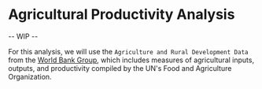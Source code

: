# Agricultural Productivity Analysis

 -- WIP --

 For this analysis, we will use the `Agriculture and Rural Development Data` from the <a href='https://data.worldbank.org/topic/1'> World Bank Group</a>, which includes measures of agricultural inputs, outputs, and productivity compiled by the UN's Food and Agriculture Organization.
